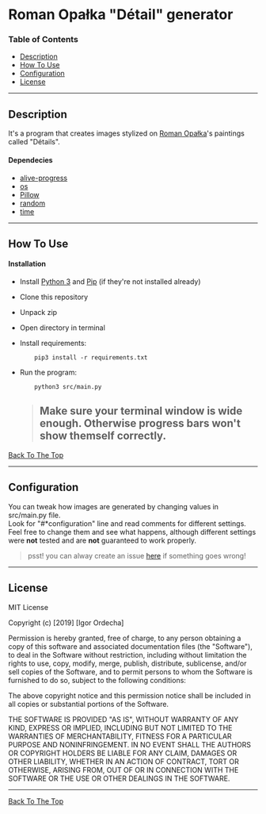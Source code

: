 # Roman Opałka "Détail" generator

### Table of Contents

- [Description](#description)
- [How To Use](#how-to-use)
- [Configuration](#configuration)
- [License](#license)

---

## Description

It's a program that creates images stylized on [Roman Opałka](https://en.wikipedia.org/wiki/Roman_Opa%C5%82ka)'s paintings called "Détails". 

#### Dependecies

- [alive-progress](https://github.com/rsalmei/alive-progress)
- [os](https://docs.python.org/3/library/os.html)
- [Pillow](https://pypi.org/project/Pillow/)
- [random](https://docs.python.org/3/library/random.html?highlight=random#module-random)
- [time](https://docs.python.org/3/library/time.html?highlight=time#module-time)

---

## How To Use

#### Installation

- Install [Python 3](https://www.python.org/downloads/) and [Pip](https://www.makeuseof.com/tag/install-pip-for-python/) (if they're not installed already)
- Clone this repository
- Unpack zip
- Open directory in terminal
- Install requirements:
    ```[sh]
        pip3 install -r requirements.txt
    ```

- Run the program:
    ```[sh]
        python3 src/main.py
    ```

    ><h2>Make sure your terminal window is wide enough. Otherwise progress bars won't show themself correctly.

[Back To The Top](#roman-opałka-"détail"-generator)

---

## Configuration
You can tweak how images are generated by changing values in src/main.py file. <br/>
Look for "#*configuration" line and read comments for different settings. Feel free to change them and see what happens, although different settings were <b>not</b> tested and are <b>not</b> guaranteed to work properly.
>psst! you can alway create an issue [here](https://github.com/igoro00/Roman-Opalka-Detal-generator/issues) if something goes wrong!
---

## License

MIT License

Copyright (c) [2019] [Igor Ordecha]

Permission is hereby granted, free of charge, to any person obtaining a copy
of this software and associated documentation files (the "Software"), to deal
in the Software without restriction, including without limitation the rights
to use, copy, modify, merge, publish, distribute, sublicense, and/or sell
copies of the Software, and to permit persons to whom the Software is
furnished to do so, subject to the following conditions:

The above copyright notice and this permission notice shall be included in all
copies or substantial portions of the Software.

THE SOFTWARE IS PROVIDED "AS IS", WITHOUT WARRANTY OF ANY KIND, EXPRESS OR
IMPLIED, INCLUDING BUT NOT LIMITED TO THE WARRANTIES OF MERCHANTABILITY,
FITNESS FOR A PARTICULAR PURPOSE AND NONINFRINGEMENT. IN NO EVENT SHALL THE
AUTHORS OR COPYRIGHT HOLDERS BE LIABLE FOR ANY CLAIM, DAMAGES OR OTHER
LIABILITY, WHETHER IN AN ACTION OF CONTRACT, TORT OR OTHERWISE, ARISING FROM,
OUT OF OR IN CONNECTION WITH THE SOFTWARE OR THE USE OR OTHER DEALINGS IN THE
SOFTWARE.

---


[Back To The Top](#roman-opałka-"détail"-generator)
